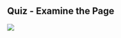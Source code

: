 ## Quiz - Examine the Page

![](/C1-introduction-to-front-end-development/week1/q-examine-the-page/ss.png)
